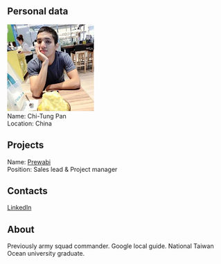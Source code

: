 ## Personal data
![chi-tung pan photo](photo/chi-tung_pan.jpg)  
Name:   Chi-Tung Pan  
Location: China  
## Projects 
Name: [Prewabi](../projects/prewabi.md)  
Position: Sales lead & Project manager   
## Contacts
[LinkedIn](https://www.linkedin.com/in/duomo-pan-pan-chi-tung-105960a2/)    
## About
Previously army squad commander. Google local guide. National Taiwan Ocean university graduate.

